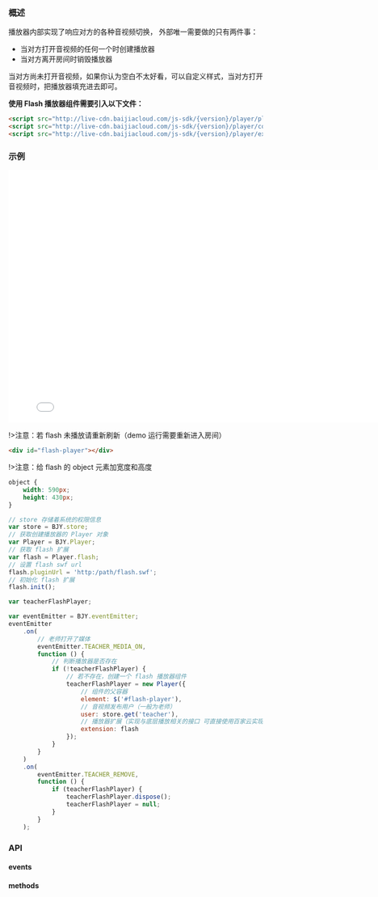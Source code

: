 ### 概述

播放器内部实现了响应对方的各种音视频切换，
外部唯一需要做的只有两件事：
- 当对方打开音视频的任何一个时创建播放器
- 当对方离开房间时销毁播放器

当对方尚未打开音视频，如果你认为空白不太好看，可以自定义样式，当对方打开音视频时，把播放器填充进去即可。

**使用 Flash 播放器组件需要引入以下文件：**
```html
<script src="http://live-cdn.baijiacloud.com/js-sdk/{version}/player/player.js"></script>
<script src="http://live-cdn.baijiacloud.com/js-sdk/{version}/player/core/Player.js"></script>
<script src="http://live-cdn.baijiacloud.com/js-sdk/{version}/player/extension/flash.js"></script>
```

### 示例
<iframe frameborder=0 width=800 height=500 marginheight=0 marginwidth=0 scrolling=no src=./iframe/flash-player.html></iframe>

!>注意：若 flash 未播放请重新刷新（demo 运行需要重新进入房间）


```html
<div id="flash-player"></div>
```

!>注意：给 flash 的 object 元素加宽度和高度
```css
object {
    width: 590px;
    height: 430px;
}
```

```javascript
// store 存储着系统的权限信息
var store = BJY.store;
// 获取创建播放器的 Player 对象
var Player = BJY.Player;
// 获取 flash 扩展
var flash = Player.flash;
// 设置 flash swf url
flash.pluginUrl = 'http:/path/flash.swf';
// 初始化 flash 扩展
flash.init();

var teacherFlashPlayer;

var eventEmitter = BJY.eventEmitter;
eventEmitter
    .on(
        // 老师打开了媒体
        eventEmitter.TEACHER_MEDIA_ON,
        function () {
            // 判断播放器是否存在
            if (!teacherFlashPlayer) {
                // 若不存在，创建一个 flash 播放器组件
                teacherFlashPlayer = new Player({
                    // 组件的父容器
                    element: $('#flash-player'),
                    // 音视频发布用户（一般为老师）
                    user: store.get('teacher'),
                    // 播放器扩展（实现与底层播放相关的接口 可直接使用百家云实现 flash 扩展 Player.flash。）
                    extension: flash
                });
            }
        }
    )
    .on(
        eventEmitter.TEACHER_REMOVE,
        function () {
            if (teacherFlashPlayer) {
                teacherFlashPlayer.dispose();
                teacherFlashPlayer = null;
            }
        }
    );
```

### API

#### events
<div id="flash-player-api-events"></div>

#### methods
<div id="flash-player-api-methods"></div>

<script>

new Vue({
    el: '#flash-player-api-events',
    template: '<Table border :columns="columns" :data="data"><Table>',
    data () {
        return {
            columns: [
                {
                    title: '事件',
                    key: 'name',
                    width: 350
                },
                {
                    title: '说明',
                    key: 'explain',
                    width: 350
                },
                {
                    title: '数据',
                    key: 'data',
                    width: 270
                }
            ],
            data: [

                {
                    name:'eventEmitter.TEACHER_MEDIA_ON',
                    explain: '老师打开媒体事件',
                    data: '无'
                },
                {

                    name:'eventEmitter.TEACHER_REMOVE',
                    explain: '老师离开房间事件',
                    data: '无'
                }
            ]
        }
    }
});
new Vue({
    el: '#flash-player-api-methods',
    template: '<Table border :columns="columns" :data="data"><Table>',
    data () {
        return {
            columns: [
                {
                    title: '方法名',
                    key: 'name',
                    width: 270
                },
                {
                    title: '说明',
                    key: 'explain',
                    width: 350
                },
                {
                    title: '参数',
                    key: 'param',
                    width: 350
                }
            ],
            data: [
                {
                    name:'Player',
                    explain: '播放器构造函数',
                    param: '始化参数:'
                    +      '<ul  style="margin-left:50px;">'
                    +            '<li>element: JQuery 对象 播放器容器 必须</li>'
                    +            '<li>user: string 音视频发布用户 必须</li>'
                    +            '<li>extension: Object 播放器扩展 必须</li>'
                    +      '</ul>'
                },
                {
                    name: 'flash.init',
                    explain: '初始化 flash 播放器扩展，在创建播放器实例之前调用',
                    param: '无'
                },
                {
                    name: 'dispose',
                    explain: '销毁播放器实例',
                    param: '无'
                }
            ]
        }
    }
});
</script>













